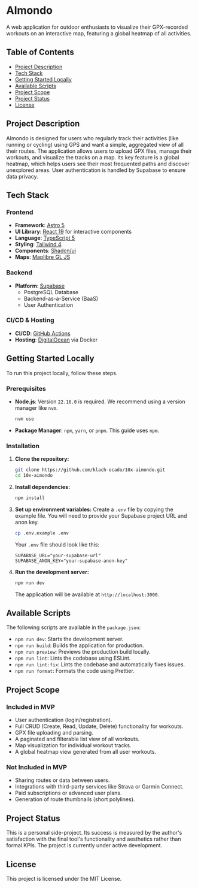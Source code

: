 # AImondo

A web application for outdoor enthusiasts to visualize their GPX-recorded workouts on an interactive map, featuring a global heatmap of all activities.

## Table of Contents

- [Project Description](#project-description)
- [Tech Stack](#tech-stack)
- [Getting Started Locally](#getting-started-locally)
- [Available Scripts](#available-scripts)
- [Project Scope](#project-scope)
- [Project Status](#project-status)
- [License](#license)

## Project Description

AImondo is designed for users who regularly track their activities (like running or cycling) using GPS and want a simple, aggregated view of all their routes. The application allows users to upload GPX files, manage their workouts, and visualize the tracks on a map. Its key feature is a global heatmap, which helps users see their most frequented paths and discover unexplored areas. User authentication is handled by Supabase to ensure data privacy.

## Tech Stack

### Frontend

- **Framework**: [Astro 5](https://astro.build/)
- **UI Library**: [React 19](https://react.dev/) for interactive components
- **Language**: [TypeScript 5](https://www.typescriptlang.org/)
- **Styling**: [Tailwind 4](https://tailwindcss.com/)
- **Components**: [Shadcn/ui](https://ui.shadcn.com/)
- **Maps**: [Maplibre GL JS](https://maplibre.org/)

### Backend

- **Platform**: [Supabase](https://supabase.com/)
  - PostgreSQL Database
  - Backend-as-a-Service (BaaS)
  - User Authentication

### CI/CD & Hosting

- **CI/CD**: [GitHub Actions](https://github.com/features/actions)
- **Hosting**: [DigitalOcean](https://www.digitalocean.com/) via Docker

## Getting Started Locally

To run this project locally, follow these steps.

### Prerequisites

- **Node.js**: Version `22.16.0` is required. We recommend using a version manager like `nvm`.
  ```sh
  nvm use
  ```
- **Package Manager**: `npm`, `yarn`, or `pnpm`. This guide uses `npm`.

### Installation

1.  **Clone the repository:**

    ```sh
    git clone https://github.com/klach-ocado/10x-aimondo.git
    cd 10x-aimondo
    ```

2.  **Install dependencies:**

    ```sh
    npm install
    ```

3.  **Set up environment variables:**
    Create a `.env` file by copying the example file. You will need to provide your Supabase project URL and anon key.

    ```sh
    cp .env.example .env
    ```

    Your `.env` file should look like this:

    ```
    SUPABASE_URL="your-supabase-url"
    SUPABASE_ANON_KEY="your-supabase-anon-key"
    ```

4.  **Run the development server:**
    ```sh
    npm run dev
    ```
    The application will be available at `http://localhost:3000`.

## Available Scripts

The following scripts are available in the `package.json`:

- `npm run dev`: Starts the development server.
- `npm run build`: Builds the application for production.
- `npm run preview`: Previews the production build locally.
- `npm run lint`: Lints the codebase using ESLint.
- `npm run lint:fix`: Lints the codebase and automatically fixes issues.
- `npm run format`: Formats the code using Prettier.

## Project Scope

### Included in MVP

- User authentication (login/registration).
- Full CRUD (Create, Read, Update, Delete) functionality for workouts.
- GPX file uploading and parsing.
- A paginated and filterable list view of all workouts.
- Map visualization for individual workout tracks.
- A global heatmap view generated from all user workouts.

### Not Included in MVP

- Sharing routes or data between users.
- Integrations with third-party services like Strava or Garmin Connect.
- Paid subscriptions or advanced user plans.
- Generation of route thumbnails (short polylines).

## Project Status

This is a personal side-project. Its success is measured by the author's satisfaction with the final tool's functionality and aesthetics rather than formal KPIs. The project is currently under active development.

## License

This project is licensed under the MIT License.
